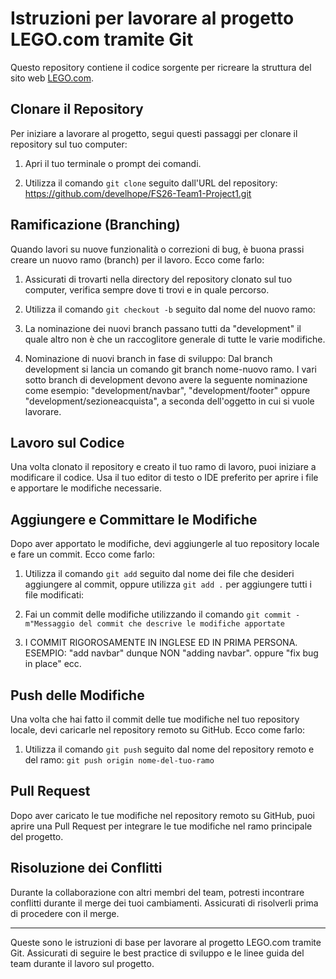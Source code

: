 # Istruzioni per lavorare al progetto LEGO.com tramite Git

Questo repository contiene il codice sorgente per ricreare la struttura del sito web [LEGO.com](https://www.lego.com/it-it).

## Clonare il Repository

Per iniziare a lavorare al progetto, segui questi passaggi per clonare il repository sul tuo computer:

1. Apri il tuo terminale o prompt dei comandi.

2. Utilizza il comando `git clone` seguito dall'URL del repository:
https://github.com/develhope/FS26-Team1-Project1.git



## Ramificazione (Branching)

Quando lavori su nuove funzionalità o correzioni di bug, è buona prassi creare un nuovo ramo (branch) per il lavoro. Ecco come farlo:

1. Assicurati di trovarti nella directory del repository clonato sul tuo computer, verifica sempre dove ti trovi e in quale percorso.

2. Utilizza il comando `git checkout -b` seguito dal nome del nuovo ramo:

3. La nominazione dei nuovi branch passano tutti da "development" il quale altro non è che un raccoglitore generale di tutte le varie modifiche.

4. Nominazione di nuovi branch in fase di sviluppo: 
Dal branch development si lancia un comando git branch nome-nuovo ramo.
I vari sotto branch di development devono avere la seguente nominazione come esempio:
"development/navbar", "development/footer" oppure "development/sezioneacquista", a seconda dell'oggetto in cui si vuole lavorare.



## Lavoro sul Codice

Una volta clonato il repository e creato il tuo ramo di lavoro, puoi iniziare a modificare il codice. Usa il tuo editor di testo o IDE preferito per aprire i file e apportare le modifiche necessarie.

## Aggiungere e Committare le Modifiche

Dopo aver apportato le modifiche, devi aggiungerle al tuo repository locale e fare un commit. Ecco come farlo:

1. Utilizza il comando `git add` seguito dal nome dei file che desideri aggiungere al commit, oppure utilizza `git add .` per aggiungere tutti i file modificati:

2. Fai un commit delle modifiche utilizzando il comando `git commit -m"Messaggio del commit che descrive le modifiche apportate`

3. I COMMIT RIGOROSAMENTE IN INGLESE ED IN PRIMA PERSONA. ESEMPIO:
"add navbar" dunque NON "adding navbar".
oppure "fix bug in place" ecc.


## Push delle Modifiche

Una volta che hai fatto il commit delle tue modifiche nel tuo repository locale, devi caricarle nel repository remoto su GitHub. Ecco come farlo:

1. Utilizza il comando `git push` seguito dal nome del repository remoto e del ramo:
`git push origin nome-del-tuo-ramo`


## Pull Request

Dopo aver caricato le tue modifiche nel repository remoto su GitHub, puoi aprire una Pull Request per integrare le tue modifiche nel ramo principale del progetto.

## Risoluzione dei Conflitti

Durante la collaborazione con altri membri del team, potresti incontrare conflitti durante il merge dei tuoi cambiamenti. Assicurati di risolverli prima di procedere con il merge.

---

Queste sono le istruzioni di base per lavorare al progetto LEGO.com tramite Git. Assicurati di seguire le best practice di sviluppo e le linee guida del team durante il lavoro sul progetto.
